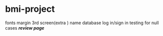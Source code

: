 # bmi-project
fonts
margin
3rd screen(extra )
name
database
log in/sign in
testing for null cases
***review page***

